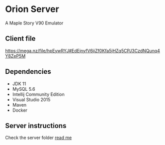# Orion Server
A Maple Story V90 Emulator

## Client file
https://mega.nz/file/hpEywRYJ#EdEjnyfV6jiZf0Kfa5jHZq5CPJ3CzdNQunq4Y8ZeP5M

## Dependencies
- JDK 11
- MySQL 5.6
- Intellij Community Edition
- Visual Studio 2015
- Maven
- Docker

## Server instructions
Check the server folder [read me](server/README.md)

